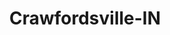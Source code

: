 ---
title: Crawfordsville-IN
slug: crawfordsville-in
f_state:
- cms/state/indiana.md
f_locations:
- cms/payday-loan/advance-america-1719.md
- cms/payday-loan/advance-america-1735.md
- cms/payday-loan/check-into-cash-11798.md
- cms/payday-loan/check-into-cash-indiana-llc-13161.md
- cms/payday-loan/indy-check-and-loan-inc-19560.md
updated-on: '2024-05-30T13:41:28.615Z'
created-on: '2024-05-30T13:41:28.615Z'
published-on: '2024-05-30T13:54:32.469Z'
f_city: Crawfordsville
layout: '[city].html'
tags: city
---
